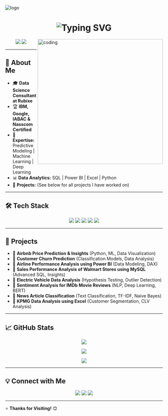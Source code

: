 ![logo](https://github.com/Sameerph0912/Sameerph0912/blob/main/Banner.png)

<h1 align="center">
  <img src="https://readme-typing-svg.herokuapp.com?font=Fira+Code&pause=1000&color=F70000&width=435&lines=Hi+%F0%9F%91%8B%2C+I'm+Sameer+Phalak;A+Passionate+Data+Scientist+from+India" alt="Typing SVG" />
</h1>

<img align="right" alt="coding" width="400" src="https://user-images.githubusercontent.com/55389276/140866485-8fb1c876-9a8f-4d6a-98dc-08c4981eaf70.gif">

<p align="center">
  <a href="https://linkedin.com/in/sameer-phalak"><img src="https://img.shields.io/badge/LinkedIn-Sameer%20Phalak-blue?style=flat-square&logo=linkedin"></a>
  <a href="mailto:sameerphalak91202@gmail.com"><img src="https://img.shields.io/badge/Gmail-sameerphalak91202-red?style=flat-square&logo=gmail"></a>
</p>

---

## 🚀 **About Me**
- 🎓 **Data Science Consultant at Rubixe**
- 🏆 **IBM, Google, IABAC & Nasscom Certified**
- 🤖 **Expertise:** Predictive Modeling | Machine Learning | Deep Learning
- 📊 **Data Analytics:** SQL | Power BI | Excel | Python
- 🏡 **Projects:** (See below for all projects I have worked on)

---

## 🛠️ **Tech Stack**
<p align="center">
  <img src="https://img.shields.io/badge/-Python-3776AB?style=flat-square&logo=python&logoColor=white">
  <img src="https://img.shields.io/badge/-TensorFlow-FF6F00?style=flat-square&logo=tensorflow&logoColor=white">
  <img src="https://img.shields.io/badge/-Pandas-150458?style=flat-square&logo=pandas&logoColor=white">
  <img src="https://img.shields.io/badge/-SQL-4479A1?style=flat-square&logo=postgresql&logoColor=white">
  <img src="https://img.shields.io/badge/-Power%20BI-F2C811?style=flat-square&logo=powerbi&logoColor=black">
</p>

---

## 📌 **Projects**
- 📍 **Airbnb Price Prediction & Insights** (Python, ML, Data Visualization)
- 📍 **Customer Churn Prediction** (Classification Models, Data Analysis)
- 📍 **Airline Performance Analysis using Power BI** (Data Modeling, DAX)
- 📍 **Sales Performance Analysis of Walmart Stores using MySQL** (Advanced SQL, Insights)
- 📍 **Electric Vehicle Data Analysis** (Hypothesis Testing, Outlier Detection)
- 📍 **Sentiment Analysis for IMDb Movie Reviews** (NLP, Deep Learning, BERT)
- 📍 **News Article Classification** (Text Classification, TF-IDF, Naive Bayes)
- 📍 **KPMG Data Analysis using Excel** (Customer Segmentation, CLV Analysis)

---

## 📈 **GitHub Stats**
<p align="center">
  <img src="https://github-readme-streak-stats.herokuapp.com/?user=Sameerph0912&theme=algolia" />
</p>

<p align="center">
  <img src="https://github-readme-stats.vercel.app/api?username=Sameerph0912&show_icons=true&theme=algolia&count_private=true" />
</p>

<p align="center">
  <img src="https://github-readme-stats.vercel.app/api/top-langs/?username=Sameerph0912&theme=algolia&layout=compact" />
</p>

---

## 💡 **Connect with Me**
<p align="center">
  <a href="https://linkedin.com/in/sameer-phalak"><img src="https://img.shields.io/badge/LinkedIn-Sameer%20Phalak-blue?style=flat-square&logo=linkedin"></a>
  <a href="https://github.com/Sameerph0912"><img src="https://img.shields.io/badge/GitHub-Sameerph0912-black?style=flat-square&logo=github"></a>
  <a href="mailto:sameerphalak91202@gmail.com"><img src="https://img.shields.io/badge/Gmail-sameerphalak91202-red?style=flat-square&logo=gmail"></a>
</p>

---

⭐ **Thanks for Visiting!** 😊


